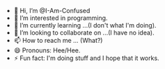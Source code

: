 - 👋 Hi, I’m @I-Am-Confused
- 👀 I’m interested in programming.
- 🌱 I’m currently learning ...(I don't what I'm doing).
- 💞️ I’m looking to collaborate on ...(I have no idea).
- 📫 How to reach me ... (What?)
- 😄 Pronouns: Hee/Hee.
- ⚡ Fun fact: I'm doing stuff and I hope that it works.

<!---
I-Am-Confused/I-Am-Confused is a ✨ special ✨ repository because its `README.md` (this file) appears on your GitHub profile.
You can click the Preview link to take a look at your changes.
--->
